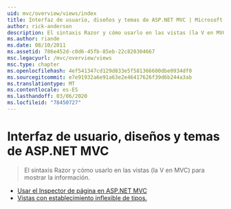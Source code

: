 ```yaml
---
uid: mvc/overview/views/index
title: Interfaz de usuario, diseños y temas de ASP.NET MVC | Microsoft Docs
author: rick-anderson
description: El sintaxis Razor y cómo usarlo en las vistas (la V en MVC) para mostrar la información.
ms.author: riande
ms.date: 08/10/2011
ms.assetid: 786e452d-c0d6-45fb-85eb-22c820304667
msc.legacyurl: /mvc/overview/views
msc.type: chapter
ms.openlocfilehash: 4ef541347cd129d833e5f581366600dbe0934df0
ms.sourcegitcommit: e7e91932a6e91a63e2e46417626f39d6b244a3ab
ms.translationtype: MT
ms.contentlocale: es-ES
ms.lasthandoff: 03/06/2020
ms.locfileid: "78450727"
---
```

# <a name="aspnet-mvc-ui-layouts-and-themes"></a>Interfaz de usuario, diseños y temas de ASP.NET MVC

> El sintaxis Razor y cómo usarlo en las vistas (la V en MVC) para mostrar la información.

- [Usar el Inspector de página en ASP.NET MVC](using-page-inspector-in-aspnet-mvc.md)
- [Vistas con establecimiento inflexible de tipos.](dynamic-v-strongly-typed-views.md)
